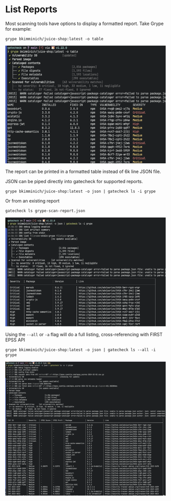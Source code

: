 # List Reports

Most scanning tools have options to display a formatted report.
Take Grype for example:

```shell
grype bkimminich/juice-shop:latest -o table
```
![Screenshot Example Grype Table](assets/screenshot-grype-table.png)

The report can be printed in a formatted table instead of 6k line JSON file.

JSON can be piped directly into gatecheck for supported reports.

```shell
grype bkimminich/juice-shop:latest -o json | gatecheck ls -i grype
```
Or from an existing report

```shell
gatecheck ls grype-scan-report.json
```

![Screenshot Example List](assets/screenshot-grype-list.png)

Using the `--all` or `-a` flag will do a full listing, cross-referencing with FIRST EPSS API

```shell
grype bkimminich/juice-shop:latest -o json | gatecheck ls --all -i grype
```

![Screenshot Example List All](assets/screenshot-grype-list-all.png)
